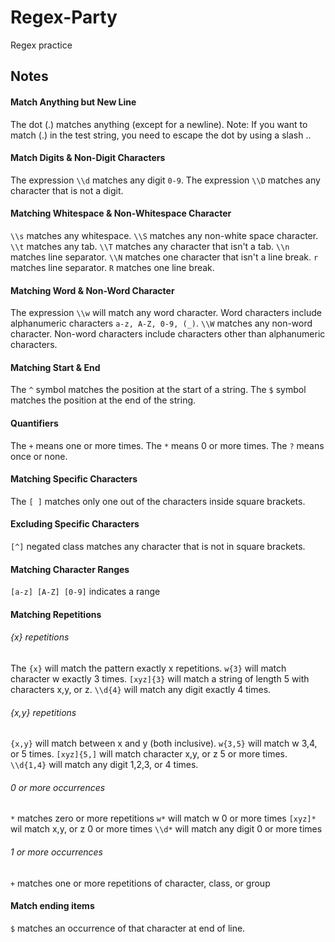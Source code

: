 # Regex-Party
Regex practice

## Notes

#### Match Anything but New Line
The dot (.) matches anything (except for a newline).
Note: If you want to match (.) in the test string, 
you need to escape the dot by using a slash \..

#### Match Digits & Non-Digit Characters
The expression `\\d` matches any digit `0-9`.
The expression `\\D` matches any character that is not a digit.

#### Matching Whitespace & Non-Whitespace Character
`\\s` matches any whitespace.
`\\S` matches any non-white space character.
`\\t` matches any tab.
`\\T` matches any character that isn't a tab.
`\\n` matches line separator.
`\\N` matches one character that isn't a line break.
`r` matches line separator.
`R` matches one line break.


#### Matching Word & Non-Word Character
The expression `\\w` will match any word character.
Word characters include alphanumeric characters `a-z, A-Z, 0-9, (_)`.
`\\W` matches any non-word character.
Non-word characters include characters other than alphanumeric characters.


#### Matching Start & End
The `^` symbol matches the position at the start of a string.
The `$` symbol matches the position at the end of the string.

#### Quantifiers
The `+` means one or more times.
The `*` means 0 or more times.
The `?` means once or none.

#### Matching Specific Characters
The `[ ]` matches only one out of the characters inside square brackets.

#### Excluding Specific Characters
`[^]` negated class matches any character that is not in square brackets.

#### Matching Character Ranges
`[a-z] [A-Z] [0-9]` indicates a range

#### Matching Repetitions
###### {x} repetitions
The `{x}` will match the pattern exactly x repetitions.
`w{3}` will match character w exactly 3 times.
`[xyz]{3}` will match a string of length 5 with characters x,y, or z.
`\\d{4}` will match any digit exactly 4 times.

###### {x,y} repetitions
`{x,y}` will match between x and y (both inclusive).
`w{3,5}` will match w 3,4, or 5 times.
`[xyz]{5,]` will match character x,y, or z 5 or more times.
`\\d{1,4}` will match any digit 1,2,3, or 4 times.

###### 0 or more occurrences
`*` matches zero or more repetitions
`w*` will match w 0 or more times
`[xyz]*` wil match x,y, or z 0 or more times
`\\d*` will match any digit 0 or more times

###### 1 or more occurrences
`+` matches one or more repetitions of character, class, or group

#### Match ending items
`$` matches an occurrence of that character at end of line.
